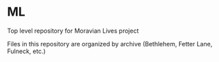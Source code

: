 # ML
Top level repository for Moravian Lives project

Files in this repository are organized by archive (Bethlehem, Fetter Lane, Fulneck, etc.)
